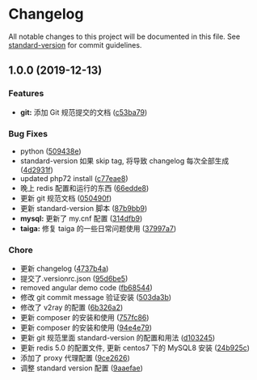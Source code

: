 # Changelog

All notable changes to this project will be documented in this file. See [standard-version](https://github.com/conventional-changelog/standard-version) for commit guidelines.

## 1.0.0 (2019-12-13)

### Features

- **git:** 添加 Git 规范提交的文档 ([c53ba79](https://github.com/nevernet/ServerUtils/commit/c53ba79da4aeb4fe4f598d1b1d5c5d2168367cf0))

### Bug Fixes

- python ([509438e](https://github.com/nevernet/ServerUtils/commit/509438ec39cf9f744fe6c66500f90d1e4c2edbf1))
- standard-version 如果 skip tag, 将导致 changelog 每次全部生成 ([4d2931f](https://github.com/nevernet/ServerUtils/commit/4d2931fa6e71e72dfee6bed855255bc629d7e579))
- updated php72 install ([c77eae8](https://github.com/nevernet/ServerUtils/commit/c77eae85b2b42c1f4f4020a4ab68cfd716162548))
- 晚上 redis 配置和运行的东西 ([66edde8](https://github.com/nevernet/ServerUtils/commit/66edde86a3bba6e42eec1977794a287afd88b432))
- 更新 git 规范文档 ([050490f](https://github.com/nevernet/ServerUtils/commit/050490f2cabbe4c6c37e81cf03ac9cd0579355b9))
- 更新 standard-version 脚本 ([87b9bb9](https://github.com/nevernet/ServerUtils/commit/87b9bb945882c12e97ec14b40fcea903ec9cf8c9))
- **mysql:** 更新了 my.cnf 配置 ([314dfb9](https://github.com/nevernet/ServerUtils/commit/314dfb94795bdebc756673be4d390b9a7efd68e6))
- **taiga:** 修复 taiga 的一些日常问题使用 ([37997a7](https://github.com/nevernet/ServerUtils/commit/37997a7d6242a4ae6b0fec3f8c411c4d7782ef19))

### Chore

- 更新 changelog ([4737b4a](https://github.com/nevernet/ServerUtils/commit/4737b4af45ab165c4734b4b5d3b004f30715e35d))
- 提交了.versionrc.json ([95d6be5](https://github.com/nevernet/ServerUtils/commit/95d6be5c14c14b375e1847057d70947db4d511ec))
- removed angular demo code ([fb68544](https://github.com/nevernet/ServerUtils/commit/fb68544bdca2829527dc2c8b865648d35d7cf74a))
- 修改 git commit message 验证安装 ([503da3b](https://github.com/nevernet/ServerUtils/commit/503da3b886df4ab8c4318a06ec7ea078848d07d3))
- 修改了 v2ray 的配置 ([6b326a2](https://github.com/nevernet/ServerUtils/commit/6b326a205a912ac55f4f99ad8c21f3cabceb1fe4))
- 更新 composer 的安装和使用 ([757fc86](https://github.com/nevernet/ServerUtils/commit/757fc8679fde7e5cf8b01920d4311d5db0e8e7da))
- 更新 composer 的安装和使用 ([94e4e79](https://github.com/nevernet/ServerUtils/commit/94e4e79f7a4aca4bd25ec626b1d20c7f0193a8e2))
- 更新 git 规范里面 standard-version 的配置和用法 ([d103245](https://github.com/nevernet/ServerUtils/commit/d1032459806a3cfc355d58c54b3d8d9bea37531d))
- 更新 redis 5.0 的配置文件, 更新 centos7 下的 MySQL8 安装 ([24b925c](https://github.com/nevernet/ServerUtils/commit/24b925cf9eb77445d13e36d8ee6077508a2bec94))
- 添加了 proxy 代理配置 ([9ce2626](https://github.com/nevernet/ServerUtils/commit/9ce2626e79dce906f5c87bea290f79679e97b6cd))
- 调整 standard version 配置 ([9aaefae](https://github.com/nevernet/ServerUtils/commit/9aaefae30a4dadb50f98ae4ef73208352774b537))
